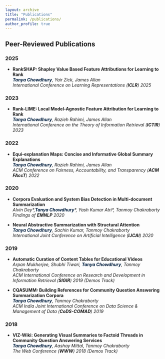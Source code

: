 ```yaml
---
layout: archive
title: "Publications"
permalink: /publications/
author_profile: true
---
```


## Peer-Reviewed Publications

### 2025
- **RankSHAP: Shapley Value Based Feature Attributions for Learning to Rank**  
  *<span style="color:#001F3F; font-weight:bold;">Tanya Chowdhury</span>, Yair Zick, James Allan*  
  *International Conference on Learning Representations (**ICLR**) 2025*  

### 2023
- **Rank-LIME: Local Model-Agnostic Feature Attribution for Learning to Rank**  
  *<span style="color:#001F3F; font-weight:bold;">Tanya Chowdhury</span>, Razieh Rahimi, James Allan*  
  *International Conference on the Theory of Information Retrieval (**ICTIR**) 2023*  

### 2022
- **Equi-explanation Maps: Concise and Informative Global Summary Explanations**  
  *<span style="color:#001F3F; font-weight:bold;">Tanya Chowdhury</span>, Razieh Rahimi, James Allan*  
  *ACM Conference on Fairness, Accountability, and Transparency (**ACM FAccT**) 2022*  

### 2020
- **Corpora Evaluation and System Bias Detection in Multi-document Summarization**  
  *Alvin Dey\*,<span style="color:#001F3F; font-weight:bold;">Tanya Chowdhury</span>\*, Yash Kumar Atri\*, Tanmoy Chakraborty*  
  *Findings of **EMNLP** 2020*  

- **Neural Abstractive Summarization with Structural Attention**  
  *<span style="color:#001F3F; font-weight:bold;">Tanya Chowdhury</span>, Sachin Kumar, Tanmoy Chakraborty*  
  *International Joint Conference on Artificial Intelligence (**IJCAI**) 2020*  

### 2019
- **Automatic Curation of Content Tables for Educational Videos**  
  *Arpan Mukherjee, Shubhi Tiwari, <span style="color:#001F3F; font-weight:bold;">Tanya Chowdhury</span>, Tanmoy Chakraborty*  
  *ACM International Conference on Research and Development in Information Retrieval (**SIGIR**) 2019 (*Demos Track*)*  

- **CQASUMM: Building References for Community Question Answering Summarization Corpora**  
  *<span style="color:#001F3F; font-weight:bold;">Tanya Chowdhury</span>, Tanmoy Chakraborty*  
  *ACM India Joint International Conference on Data Science & Management of Data (**CoDS-COMAD**) 2019*  

### 2018
- **VIZ-Wiki: Generating Visual Summaries to Factoid Threads in Community Question Answering Services**  
  *<span style="color:#001F3F; font-weight:bold;">Tanya Chowdhury</span>, Aashay Mittal, Tanmoy Chakraborty*  
  *The Web Conference (**WWW**) 2018 (*Demos Track*)*  